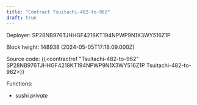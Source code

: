 ```yaml
---
title: "Contract Tsuitachi-482-to-962"
draft: true
---
```

Deployer: SP28NB976TJHHGF4218KT194NPWP9N1X3WY516Z1P


 



Block height: 148938 (2024-05-05T17:18:09.000Z)

Source code: {{<contractref "Tsuitachi-482-to-962" SP28NB976TJHHGF4218KT194NPWP9N1X3WY516Z1P Tsuitachi-482-to-962>}}

Functions:

* sushi _private_
